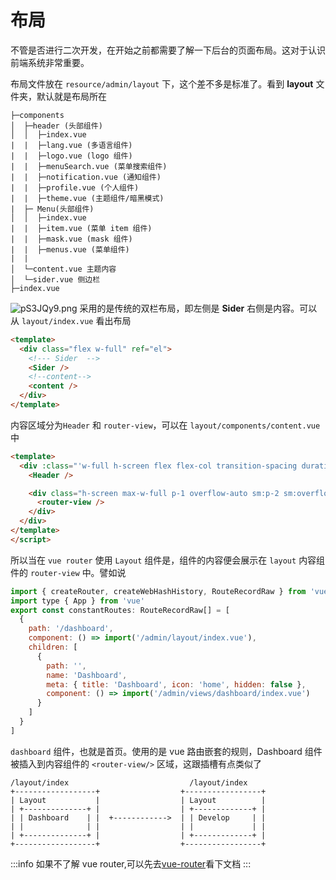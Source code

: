 # 布局

不管是否进行二次开发，在开始之前都需要了解一下后台的页面布局。这对于认识前端系统非常重要。

布局文件放在 `resource/admin/layout` 下，这个差不多是标准了。看到 **layout** 文件夹，默认就是布局所在

```
├─components
│  ├─header (头部组件)
│  │  ├─index.vue
|  |  ├─lang.vue (多语言组件)
|  |  ├─logo.vue (logo 组件)
|  |  ├─menuSearch.vue (菜单搜索组件)
|  |  ├─notification.vue (通知组件)
|  |  ├─profile.vue (个人组件)
|  |  ├─theme.vue (主题组件/暗黑模式)
|  ├─ Menu(头部组件)
│  │  ├─index.vue
|  |  ├─item.vue (菜单 item 组件)
|  |  ├─mask.vue (mask 组件)
|  |  ├─menus.vue (菜单组件)
|  |
│  └─content.vue 主题内容
│  └─sider.vue 侧边栏
├─index.vue
```

![pS3JQy9.png](https://s1.ax1x.com/2023/01/18/pS3JQy9.png)
采用的是传统的双栏布局，即左侧是 **Sider** 右侧是内容。可以从 `layout/index.vue` 看出布局

```html title="resource/admin/layout/index.vue"
<template>
  <div class="flex w-full" ref="el">
    <!--- Sider  -->
    <Sider />
    <!--content-->
    <content />
  </div>
</template>
```

内容区域分为`Header` 和 `router-view`，可以在 `layout/components/content.vue` 中

```html title="resource/admin/layout/components/content.vue"
<template>
  <div :class="'w-full h-screen flex flex-col transition-spacing duration-300 ease-linear overflow-hidden ' + mlClass">
    <Header />

    <div class="h-screen max-w-full p-1 overflow-auto sm:p-2 sm:overflow-x-hidden">
      <router-view />
    </div>
  </div>
</template>
</script>
```

所以当在 `vue router` 使用 `Layout` 组件是，组件的内容便会展示在 `layout` 内容组件的 `router-view` 中。譬如说

```javascript title="resource/layout/index.ts"
import { createRouter, createWebHashHistory, RouteRecordRaw } from 'vue-router'
import type { App } from 'vue'
export const constantRoutes: RouteRecordRaw[] = [
  {
    path: '/dashboard',
    component: () => import('/admin/layout/index.vue'),
    children: [
      {
        path: '',
        name: 'Dashboard',
        meta: { title: 'Dashboard', icon: 'home', hidden: false },
        component: () => import('/admin/views/dashboard/index.vue')
      }
    ]
  }
]
```

`dashboard` 组件，也就是首页。使用的是 vue 路由嵌套的规则，Dashboard 组件被插入到内容组件的
`<router-view/>` 区域，这跟插槽有点类似了

```
/layout/index                           /layout/index
+------------------+                  +-----------------+
| Layout           |                  | Layout          |
| +--------------+ |                  | +-------------+ |
| | Dashboard    | |  +------------>  | | Develop     | |
| |              | |                  | |             | |
| +--------------+ |                  | +-------------+ |
+------------------+                  +-----------------+
```

:::info
如果不了解 vue router,可以先去[vue-router](https://router.vuejs.org/zh/guide/)看下文档
:::

